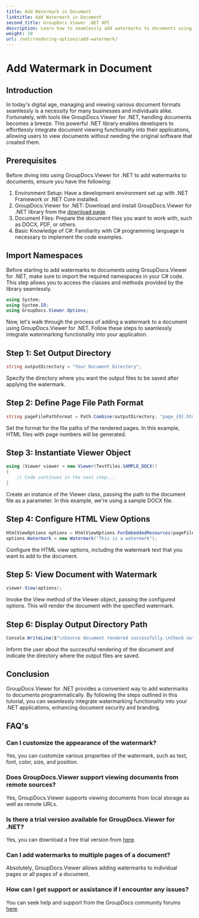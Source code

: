 ```yaml
---
title: Add Watermark in Document
linktitle: Add Watermark in Document
second_title: GroupDocs.Viewer .NET API
description: Learn how to seamlessly add watermarks to documents using GroupDocs.Viewer for .NET. Enhance document security and branding with this easy-to-follow tutorial.
weight: 10
url: /net/rendering-options/add-watermark/
---
```


# Add Watermark in Document

## Introduction
In today's digital age, managing and viewing various document formats seamlessly is a necessity for many businesses and individuals alike. Fortunately, with tools like GroupDocs.Viewer for .NET, handling documents becomes a breeze. This powerful .NET library enables developers to effortlessly integrate document viewing functionality into their applications, allowing users to view documents without needing the original software that created them.
## Prerequisites
Before diving into using GroupDocs.Viewer for .NET to add watermarks to documents, ensure you have the following:
1. Environment Setup: Have a development environment set up with .NET Framework or .NET Core installed.
2. GroupDocs.Viewer for .NET: Download and install GroupDocs.Viewer for .NET library from the [download page](https://releases.groupdocs.com/viewer/net/).
3. Document Files: Prepare the document files you want to work with, such as DOCX, PDF, or others.
4. Basic Knowledge of C#: Familiarity with C# programming language is necessary to implement the code examples.

## Import Namespaces
Before starting to add watermarks to documents using GroupDocs.Viewer for .NET, make sure to import the required namespaces in your C# code. This step allows you to access the classes and methods provided by the library seamlessly.

```csharp
using System;
using System.IO;
using GroupDocs.Viewer.Options;
```

Now, let's walk through the process of adding a watermark to a document using GroupDocs.Viewer for .NET. Follow these steps to seamlessly integrate watermarking functionality into your application.
## Step 1: Set Output Directory
```csharp
string outputDirectory = "Your Document Directory";
```
Specify the directory where you want the output files to be saved after applying the watermark.
## Step 2: Define Page File Path Format
```csharp
string pageFilePathFormat = Path.Combine(outputDirectory, "page_{0}.html");
```
Set the format for the file paths of the rendered pages. In this example, HTML files with page numbers will be generated.
## Step 3: Instantiate Viewer Object
```csharp
using (Viewer viewer = new Viewer(TestFiles.SAMPLE_DOCX))
{
    // Code continues in the next step...
}
```
Create an instance of the Viewer class, passing the path to the document file as a parameter. In this example, we're using a sample DOCX file.
## Step 4: Configure HTML View Options
```csharp
HtmlViewOptions options = HtmlViewOptions.ForEmbeddedResources(pageFilePathFormat);
options.Watermark = new Watermark("This is a watermark");
```
Configure the HTML view options, including the watermark text that you want to add to the document.
## Step 5: View Document with Watermark
```csharp
viewer.View(options);
```
Invoke the View method of the Viewer object, passing the configured options. This will render the document with the specified watermark.
## Step 6: Display Output Directory Path
```csharp
Console.WriteLine($"\nSource document rendered successfully.\nCheck output in {outputDirectory}.");
```
Inform the user about the successful rendering of the document and indicate the directory where the output files are saved.

## Conclusion
GroupDocs.Viewer for .NET provides a convenient way to add watermarks to documents programmatically. By following the steps outlined in this tutorial, you can seamlessly integrate watermarking functionality into your .NET applications, enhancing document security and branding.
## FAQ's
### Can I customize the appearance of the watermark?
Yes, you can customize various properties of the watermark, such as text, font, color, size, and position.
### Does GroupDocs.Viewer support viewing documents from remote sources?
Yes, GroupDocs.Viewer supports viewing documents from local storage as well as remote URLs.
### Is there a trial version available for GroupDocs.Viewer for .NET?
Yes, you can download a free trial version from [here](https://releases.groupdocs.com/).
### Can I add watermarks to multiple pages of a document?
Absolutely, GroupDocs.Viewer allows adding watermarks to individual pages or all pages of a document.
### How can I get support or assistance if I encounter any issues?
You can seek help and support from the GroupDocs community forums [here](https://forum.groupdocs.com/c/viewer/9).
